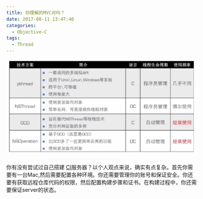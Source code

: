 ```yaml
---
title: 你理解的MVC对吗？
date: 2017-08-11 13:47:40
categories: 
  - Objective-C
tags:
  - Thread
---
```


![clang](https://raw.githubusercontent.com/HaviLee/Blog-Images/master/Tech/thread.png)

你有没有尝试过自己搭建 [CI](http://en.wikipedia.org/wiki/Continuous_integration)服务器？以个人观点来说，确实有点复杂。首先你需要有一台Mac,然后需要配置各种环境。你还需要管理你的账号和保证安全。你还要有获取远程仓库代码的权限，然后配置构建步骤和证书。在构建过程中，你还需要保证server的状态。
<!--more-->
